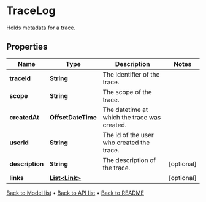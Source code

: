 

# TraceLog

Holds metadata for a trace.

## Properties

| Name | Type | Description | Notes |
|------------ | ------------- | ------------- | -------------|
|**traceId** | **String** | The identifier of the trace. |  |
|**scope** | **String** | The scope of the trace. |  |
|**createdAt** | **OffsetDateTime** | The datetime at which the trace was created. |  |
|**userId** | **String** | The id of the user who created the trace. |  |
|**description** | **String** | The description of the trace. |  [optional] |
|**links** | [**List&lt;Link&gt;**](Link.md) |  |  [optional] |



[Back to Model list](../README.md#documentation-for-models) &#8226; [Back to API list](../README.md#documentation-for-api-endpoints) &#8226; [Back to README](../README.md)


